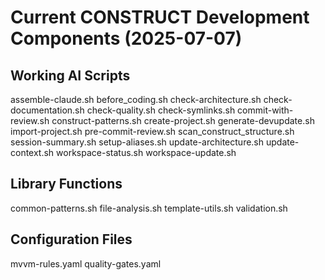 # Current CONSTRUCT Development Components (2025-07-07)

## Working AI Scripts
assemble-claude.sh
before_coding.sh
check-architecture.sh
check-documentation.sh
check-quality.sh
check-symlinks.sh
commit-with-review.sh
construct-patterns.sh
create-project.sh
generate-devupdate.sh
import-project.sh
pre-commit-review.sh
scan_construct_structure.sh
session-summary.sh
setup-aliases.sh
update-architecture.sh
update-context.sh
workspace-status.sh
workspace-update.sh

## Library Functions
common-patterns.sh
file-analysis.sh
template-utils.sh
validation.sh

## Configuration Files
mvvm-rules.yaml
quality-gates.yaml
